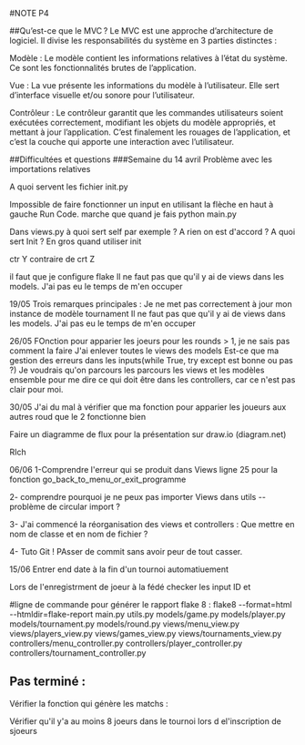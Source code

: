 #NOTE P4

##Qu’est-ce que le MVC ?
Le MVC est une approche d’architecture de logiciel. Il divise les responsabilités du système en 3 parties distinctes :

Modèle : Le modèle contient les informations relatives à l’état du système. Ce sont les fonctionnalités brutes de l’application.

Vue : La vue présente les informations du modèle à l’utilisateur. Elle sert d’interface visuelle et/ou sonore pour l’utilisateur.

Contrôleur : Le contrôleur garantit que les commandes utilisateurs soient exécutées correctement, modifiant les objets du modèle appropriés, et mettant à jour l’application. C’est finalement les rouages de l’application, et c’est la couche qui apporte une interaction avec l’utilisateur.

##Difficultées et questions
###Semaine du 14 avril
Problème avec les importations relatives

A quoi servent les fichier init.py

Impossible de faire fonctionner un input en utilisant la flèche en haut à gauche Run Code. marche que quand je fais python main.py

Dans views.py à quoi sert self par exemple ? A rien on est d'accord ? A quoi sert Init ? En gros quand utiliser init

ctr Y contraire de crt Z

il faut que je configure flake
Il ne faut pas que qu'il y ai de views dans les models. J'ai pas eu le temps de m'en occuper

19/05
Trois remarques principales :
Je ne met pas correctement à jour mon instance de modèle tournament
Il ne faut pas que qu'il y ai de views dans les models. J'ai pas eu le temps de m'en occuper

26/05
FOnction pour apparier les joeurs pour les rounds > 1, je ne sais pas comment la faire
J'ai enlever toutes le views des models
Est-ce que ma gestion des erreurs dans les inputs(while True, try except est bonne ou pas ?)
Je voudrais qu'on parcours les parcours les views et les modèles ensemble pour me dire ce qui doit être dans les controllers, car ce n'est pas clair pour moi.

30/05
J'ai du mal à vérifier que ma fonction pour apparier les joueurs aux autres roud que le 2 fonctionne bien

Faire un diagramme de flux pour la présentation sur draw.io (diagram.net)

RIch

06/06
1-Comprendre l'erreur qui se produit dans Views ligne 25 pour la fonction go_back_to_menu_or_exit_programme

2- comprendre pourquoi je ne peux pas importer Views dans utils -- problème de circular import ?

3- J'ai commencé la réorganisation des views et controllers : Que mettre en nom de classe et en nom de fichier ?

4- Tuto Git ! PAsser de commit sans avoir peur de tout casser.

15/06
Entrer end date à la fin d'un tournoi automatiuement

Lors de l'enregistrment de joeur à la fédé checker les input ID et

#ligne de commande pour générer le rapport flake 8 :
flake8 --format=html --htmldir=flake-report main.py utils.py models/game.py models/player.py models/tournament.py models/round.py views/menu_view.py views/players_view.py views/games_view.py views/tournaments_view.py controllers/menu_controller.py controllers/player_controller.py controllers/tournament_controller.py

## Pas terminé :

Vérifier la fonction qui génère les matchs :

Vérifier qu'il y'a au moins 8 joeurs dans le tournoi lors d el'inscription de sjoeurs
